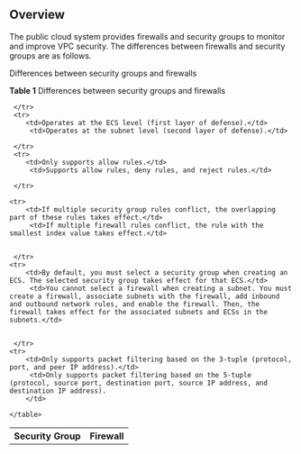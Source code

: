 ## Overview


The public cloud system provides firewalls and security groups to monitor and
improve VPC security. The differences between firewalls and security groups are
as follows.

Differences between security groups and firewalls

**Table 1** Differences between security groups and firewalls

<table>
      <tr>
         <th>Security Group</th>
         <th>Firewall</th>
        
      
     </tr>
     <tr>
        <td>Operates at the ECS level (first layer of defense).</td>
         <td>Operates at the subnet level (second layer of defense).</td>
     
     </tr>
   	 <tr>
        <td>Only supports allow rules.</td>
         <td>Supports allow rules, deny rules, and reject rules.</td>
       
     </tr>

	<tr>
        <td>If multiple security group rules conflict, the overlapping part of these rules takes effect.</td>
         <td>If multiple firewall rules conflict, the rule with the smallest index value takes effect.</td>
      
       
     </tr>
	<tr>
        <td>By default, you must select a security group when creating an ECS. The selected security group takes effect for that ECS.</td>
         <td>You cannot select a firewall when creating a subnet. You must create a firewall, associate subnets with the firewall, add inbound and outbound network rules, and enable the firewall. Then, the firewall takes effect for the associated subnets and ECSs in the subnets.</td>
       
       
     </tr>
	<tr>
        <td>Only supports packet filtering based on the 3-tuple (protocol, port, and peer IP address).</td>
         <td>Only supports packet filtering based on the 5-tuple (protocol, source port, destination port, source IP address, and destination IP address).
		</td>
       
	</table>
